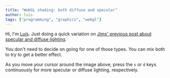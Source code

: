 ```yaml
---
title: "WebGL shading: both diffuse and specular"
author: luis
tags: ["programming", "graphics", "webgl"]
---
```


<div>
  <canvas width="1024" height="1024" style="width: 512px; height: 512px;" id="both-canvas"></canvas>
</div>

<script id="both-fragment-shader" type="x-shader/x-fragment">
  precision mediump float;
  uniform mediump vec2 mouse_pos;
  uniform sampler2D normal_map;
  uniform mediump vec2 diffuse_specular_percs;

  void main(void) {
    vec2 frag = vec2(gl_FragCoord)/1024.0;
    vec4 light_pos = vec4(mouse_pos, 0.5, 1.0);
    vec4 surface_pos = vec4(frag, 0.0, 1.0);
    vec4 normal = vec4(vec3(texture2D(normal_map, frag))*2.0-1.0, 0.0);
    vec4 from_light_dir = normalize(surface_pos-light_pos);
    vec4 reflection_dir = reflect(from_light_dir, normal);
    vec4 camera_dir = normalize(vec4(0.0, 0.0, 1.0, 0.0));
    vec4 normal_direction = vec4(vec3(texture2D(normal_map, frag))*2.0-1.0, 0.0);
    vec4 light_direction = normalize(light_pos-surface_pos);
    float intensity = dot(normal_direction, light_direction) * diffuse_specular_percs.x + dot(reflection_dir, camera_dir) * diffuse_specular_percs.y;
    gl_FragColor = vec4(intensity, intensity, intensity, 1.0);
  }
</script>

<script>
  var specularPercentage = 0.2;
  var diffusePercentage = 0.8;
  function setupCanvas(shaderTy) {
    const canvas = document.getElementById(shaderTy+"-canvas");
    const gl = canvas.getContext('webgl');
    gl.viewport(0,0,canvas.width,canvas.height);
    const vertexBuf = gl.createBuffer();
    gl.bindBuffer(gl.ARRAY_BUFFER, vertexBuf);
    gl.bufferData(gl.ARRAY_BUFFER, new Float32Array([
      -1,1,  -1,-1,  1,-1,  1, 1,
    ]), gl.STATIC_DRAW);
    gl.clearColor(0,0,0,1);
    function createShader(ty, src) {
      const s = gl.createShader(ty);
      gl.shaderSource(s, src);
      gl.compileShader(s);
      if (!gl.getShaderParameter(s, gl.COMPILE_STATUS)) throw gl.getShaderInfoLog(s);
      return s;
    }
    const vertShader = createShader(gl.VERTEX_SHADER, 'attribute vec2 c;void main(void){gl_Position=vec4(c, 0.0, 1.0);}');
    const fragShader = createShader(gl.FRAGMENT_SHADER, document.getElementById(shaderTy+"-fragment-shader").innerText);
    const prog = gl.createProgram();
    gl.attachShader(prog, vertShader);
    gl.attachShader(prog, fragShader);
    gl.linkProgram(prog);
    const coord = gl.getAttribLocation(prog, "c");
    gl.vertexAttribPointer(coord, 2, gl.FLOAT, false, 0, 0);
    const mousePosLoc = gl.getUniformLocation(prog, "mouse_pos");
    const diffuseSpecularPercs = gl.getUniformLocation(prog, "diffuse_specular_percs");
    gl.useProgram(prog);
    const normalMapImg = new Image();
    normalMapImg.onload = function() {
      gl.activeTexture(gl.TEXTURE0);
      const tex = gl.createTexture();
      gl.bindTexture(gl.TEXTURE_2D, tex);
      gl.texImage2D(gl.TEXTURE_2D, 0, gl.RGB, gl.RGB, gl.UNSIGNED_BYTE, normalMapImg);
      gl.generateMipmap(gl.TEXTURE_2D);

      const texLoc = gl.getUniformLocation(prog, "tex");
      gl.uniform1i(texLoc, 0);

      gl.drawArrays(gl.TRIANGLE_FAN, 0, 4);
    };
    normalMapImg.src = '/assets/crossnrm.jpg';
    var mousePos = {x: 0.1, y: 0.1};
    function draw(ev) {
      gl.enableVertexAttribArray(coord);
      gl.uniform2fv(mousePosLoc, [mousePos.x, mousePos.y]);
      gl.clear(gl.COLOR_BUFFER_BIT);
      gl.drawArrays(gl.TRIANGLE_FAN, 0, 4);
    }
    canvas.onmousemove = function(ev) {
      mousePos = {x: ev.offsetX/512, y: (512-ev.offsetY)/512};
      draw();
    }
    if (diffuseSpecularPercs !== null) {
      document.onkeypress = function (e) {
        e = e || window.event;

        let letterPressed = String.fromCharCode(e.keyCode);
        if (letterPressed === 's') {
          specularPercentage = Math.min(1.0, specularPercentage + 0.04);
        } else {
          specularPercentage = Math.max(0.0, specularPercentage - 0.04);
        }
        diffusePercentage = 1.0 - specularPercentage;
        gl.uniform2fv(diffuseSpecularPercs, [diffusePercentage, specularPercentage]);
        console.log("[diffusePercentage, specularPercentage]", [diffusePercentage, specularPercentage]);
        draw();
      };
      gl.uniform2fv(diffuseSpecularPercs, [diffusePercentage, specularPercentage]);
    }
    draw();
  }

  setupCanvas('both');
</script>

Hi, I'm [Luís](http://luisfonseca.xyz).
Just doing a quick variation on [Jims' previous post about specular and
diffuse lighting](/2017/10/12/webgl-specular-diffuse-shading/).

You don't need to decide on going for one of those types.
You can mix both to try to get a better effect.

As you move your cursor around the image above, press the `s` or `d` keys
continuously for more specular or diffuse lighting, respectively.
